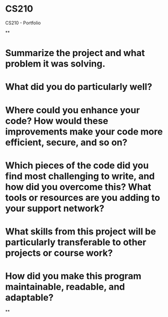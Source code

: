 # CS210
CS210 - Portfolio

**

# Summarize the project and what problem it was solving.
    
# What did you do particularly well?
    
# Where could you enhance your code? How would these improvements make your code more efficient, secure, and so on?
    
# Which pieces of the code did you find most challenging to write, and how did you overcome this? What tools or resources are you adding to your support network?
    
# What skills from this project will be particularly transferable to other projects or course work?
    
# How did you make this program maintainable, readable, and adaptable?
    
**
